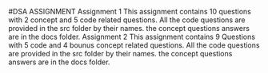 #DSA ASSIGNMENT
Assignment 1
This assignment contains 10 questions with 2 concept and 5 code related questions.
All the code questions are provided in the src folder by their names.
the concept questions answers are in the docs folder.
Assignment 2
This assignment contains 9 Questions with 5 code and 4 bounus concept related questions.
All the code questions are provided in the src folder by their names.
the concept questions answers are in the docs folder.
